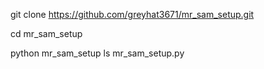 git clone https://github.com/greyhat3671/mr_sam_setup.git

cd mr_sam_setup

python mr_sam_setup
ls
mr_sam_setup.py

